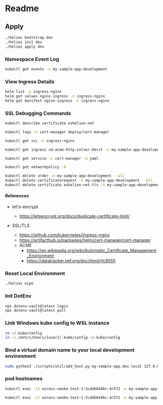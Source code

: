 # Readme

## Apply

```sh {"id":"01J17WWPWXXZZG0AGRYEKJHMVH"}
./helios bootstrap dev
./helios init dev
./helios apply dev
```

### Namespace Event Log

```sh {"id":"01J05ESR8R84GVER27PPDPM9NK"}
kubectl get events -n my-sample-app-development


```

### View Ingress Details

```sh {"id":"01J06F0F2EYSJ9J5269J1KHY0F"}
helm list -n ingress-nginx
helm get values nginx-ingress -n ingress-nginx
helm get manifest nginx-ingress -n ingress-nginx


```

### SSL Debugging Commands

```sh {"id":"01J06RB9MQYSTAKY5GG2RTKEKD"}
kubectl describe certificate exhelion-net


```

```sh {"id":"01J06RKSKXXE3YEMQK0NQHY92S"}
kubectl logs -n cert-manager deploy/cert-manager


```

```sh {"id":"01J06S1MYQDVJNCDWKTFQ84H5D"}
kubectl get svc -n ingress-nginx


```

```sh {"id":"01J06SKP9HK0DCG9YNME9HZJAP"}
kubectl get ingress cm-acme-http-solver-6mrxt -n my-sample-app-development -o yaml


```

```sh {"id":"01J06SQEFYCJ7NZPEWCZ9XZBMT"}
kubectl get service -n cert-manager -o yaml


```

```sh {"id":"01J06SRZWBNBPZ9XQJP12XH38V"}
kubectl get networkpolicy -A


```

```sh {"id":"01J06W99F02NNQSGY9TG91ZAWZ"}
kubectl delete order -n my-sample-app-development --all
kubectl delete certificaterequest -n my-sample-app-development --all
kubectl delete certificate exhelion-net-tls -n my-sample-app-development

```

#### References

- let's-encrypt

   - https://letsencrypt.org/docs/duplicate-certificate-limit/

- SSL/TLS

   - https://github.com/kubernetes/ingress-nginx
   - https://artifacthub.io/packages/helm/cert-manager/cert-manager
   - ACME
      - https://en.wikipedia.org/wiki/Automatic_Certificate_Management_Environment
      - https://datatracker.ietf.org/doc/html/rfc8555

### Reset Local Environment

```sh {"id":"01J0C67SDV9R5P7X81CAZ5M6ME"}
./helios wipe
```

### Init DotEnv

```sh {"id":"01J0GXEHY0JRTEAAJ6VZWG3A0A"}
npx dotenv-vault@latest login
npx dotenv-vault@latest pull 

```

### Link Windows kube config to WSL instance

```sh {"id":"01J10289TJ5TSF5CSW8ZB0DV2Z"}
rm ~/.kube/config
ln -s /mnt/c/Users/{user}/.kube/config ~/.kube/config

```

### Bind a virtual domain name to your local development environment

```sh {"id":"01J1JAS70B6NWJJ091G0C8T0BX"}
sudo python3 ./scripts/util/add_host.py my-sample-app.dev.local 127.0.0.1
```

### pod hostnames

```sh {"id":"01J1MWQND23ARD7YTAKH01Q4F1"}
kubectl exec -it exress-smoke-test-1-5cddb644bc-4r572 -n my-sample-app-dev -- curl http://service-b.your-namespace.svc.cluster.local


```

```sh {"id":"01J1MWVGYRBX153HXC7Q7K53PM"}
kubectl exec -it exress-smoke-test-1-5cddb644bc-4r572 -n my-sample-app-dev -- cat /etc/hostname

```
